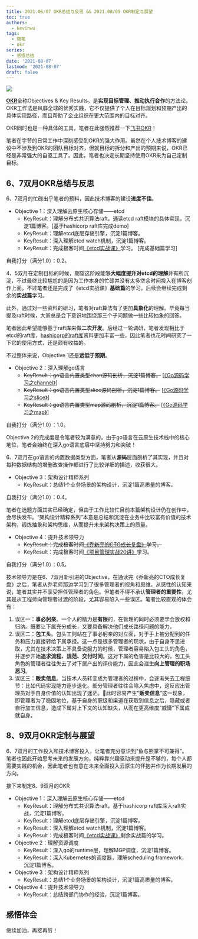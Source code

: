 ```yaml
---
title: 2021.06/07 OKR总结与反思 && 2021.08/09 OKR制定与展望
toc: true
authors:
  - kevinwu
tags:
  - 随笔
  - okr
series:
  - 感悟总结
date: '2021-08-07'
lastmod: '2021-08-07'
draft: false
---
```


![](https://kevinwu0904-blog-images.oss-cn-shanghai.aliyuncs.com/blogs-mind-common/okr-logo.png)

[**OKR**](https://en.wikipedia.org/wiki/OKR)全称Objectives & Key Results，是**实现目标管理、推动执行合作**的方法论。OKR工作法是风靡全球的优秀实践，它不仅提供了个人在目标规划和预期产出的具体实现路径，而且帮助了企业组织在更大范围内的目标对齐。

OKR同时也是一种具体的工具，笔者在此强烈推荐一下[飞书OKR](https://okr.feishu.cn/)！

笔者在字节的日常工作中深刻感受到OKR的强大作用。虽然在个人技术博客的建设中不涉及到OKR的团队目标对齐，但就目标的拆分和产出的预期来说，OKR已经是非常强大的自驱工具了。因此，笔者也决定长期坚持使用OKR来为自己定制目标。

## 6、7双月OKR总结与反思
6、7双月的忙碌出乎笔者的预料，因此技术博客的建设**进度不佳**。

* Objective 1：深入理解云原生核心存储——etcd
  * KeyResult：理解分布式共识算法raft，通读etcd raft模块的具体实现，沉淀1篇博客。[基于hashicorp raft库完成demo]
  * KeyResult：理解etcd底层存储引擎，沉淀1篇博客。
  * KeyResult：深入理解etcd watch机制，沉淀1篇博客。
  * KeyResult：完成极客时间[《etcd实战课》](https://time.geekbang.org/column/intro/100069901)学习。 [完成基础篇学习]

自我打分（满分1.0）：0.2。

4、5双月在定制目标的时候，期望这阶段能够**大幅度提升对etcd的理解**并有所沉淀，不过最终比较尴尬的是因为工作本身的忙碌并没有太多空余时间投入在博客创作上面。不过笔者还是完成了《etcd实战课》**基础篇**的学习，后续会继续完成剩余的**实战篇**学习。

此外，通过对一些资料的研习，笔者对raft算法有了更加**具象化**的理解。毕竟每当提及raft时候，大家总是会下意识地围绕那三个子问题做一些比较抽象的回答。

笔者因此希望能够基于raft库来做**二次开发**。后经过一轮调研，笔者发现相比于etcd的raft库，[hashicorp的raft库](https://github.com/hashicorp/raft/)资料更加丰富一些，因此笔者也花时间研究了一下它的使用方式，还是颇有收益的。

不过整体来说，Objective 1还是**远低于预期**。

* Objective 2：深入理解go语言
  * ~~KeyResult：go语言内置类型chan源码剖析，沉淀1篇博客。~~ [[《Go源码学习之channel》](../golang-channel)]
  * ~~KeyResult：go语言内置类型slice源码剖析，沉淀1篇博客。~~ [[《Go源码学习之slice》](../golang-slice)]
  * ~~KeyResult：go语言内置类型map源码剖析，沉淀1篇博客。~~ [[《Go源码学习之map》](../golang-map)]

自我打分（满分1.0）：1.0。

Objective 2的完成度是令笔者较为满意的。由于go语言在云原生技术栈中的核心地位，笔者会始终在深入go语言底层中坚持努力和突破！

6、7双月在go语言的内置数据类型方面，笔者从**源码**层面剖析了其实现，并且对每种数据结构的增删改查操作都进行了比较详细的描述，收获很大。

* Objective 3：架构设计精粹系列
  * KeyResult：总结1个业务场景的架构设计，沉淀1篇高质量的博客。

自我打分（满分1.0）：0.4。

笔者在选题方面其实已经确定，但由于工作比较忙目前本篇架构设计仍在创作中，会尽快发布。“架构设计精粹系列”本意是总结和沉淀在业务中比较富有价值的技术架构，锻炼抽象和架构思维，从而提升未来架构决策上的质量。

* Objective 4：提升技术领导力
  * ~~KeyResult：完成极客时间[《乔新亮的CTO成长复盘》](https://time.geekbang.org/column/intro/360)学习。~~
  * KeyResult：完成极客时间[《项目管理实战20讲》](https://time.geekbang.org/column/intro/100038501)学习。
  
自我打分（满分1.0）：0.5。

技术领导力是在6、7双月新引进的Objective，在通读完《乔新亮的CTO成长复盘》之后，笔者从乔老师那边学习到了很多管理者的视角和思维。从感性的认知来说，笔者其实并不享受担任管理者的角色。但笔者不得不承认**管理者的重要性**，尤其是从工程师向管理者过渡的阶段，尤其容易陷入一些误区。笔者比较直观的体会有：

1. 误区一：**事必躬亲**。一个人的精力是**有限**的，在管理的同时必须要学会放权和归纳。既要让下属充分成长，又要具备解决他们成长路径问题的能力。
2. 误区二：**包工头**。包头工则站在了事必躬亲的对立面，对于手上被分配到的任务和压力直接转给下属承担。这一点是很多管理者的现状，由于自身不思进取，尤其在技术决策上不具备说服力的时候，管理者容易陷入包工头的角色，并逐步开始**追求流程、规范、交付时间**。这对下属的危害是比较大的，包工头角色的管理者往往失去了对下属产出的评价能力，因此会滋生**向上管理的职场恶习**。
3. 误区三：**贩卖信息**。当技术人员转变成为管理者的过程中，会逐渐失去工程细节：比如代码实现能力逐步退化。部分管理者往往会陷入焦虑中，这反应出管理员对于自身价值的认知出现了迷茫。此时容易产生“**贩卖信息**”这一现象，即管理者为了稳固地位，基于自身的职级和渠道在获取到信息之后，隐藏或者自行加工信息，造成下属对上下文的认知缺失，从而在更高维度“威慑”下属成就自身。

## 8、9双月OKR定制与展望
6、7双月的工作投入和技术博客投入，让笔者充分意识到“鱼与熊掌不可兼得”。笔者也因此开始思考未来的发展方向，纯粹靠兴趣驱动来提升是不够的，每个人都需要实践的机会，因此笔者也有意在未来全面投入云原生的怀抱并作为长期发展的方向。

接下来制定8、9双月的OKR

* Objective 1：深入理解云原生核心存储——etcd
  * KeyResult：理解分布式共识算法raft，基于hashicorp raft库深入raft实战，沉淀1篇博客。
  * KeyResult：理解etcd底层存储引擎，沉淀1篇博客。
  * KeyResult：深入理解etcd watch机制，沉淀1篇博客。
  * KeyResult：完成极客时间[《etcd实战课》](https://time.geekbang.org/column/intro/100069901)剩余实战篇的学习。
* Objective 2：理解资源调度
  * KeyResult：深入go的runtime层，理解MGP调度，沉淀1篇博客。
  * KeyResult：深入Kubernetes的调度器，理解scheduling framework，沉淀1篇博客。
* Objective 3：架构设计精粹系列
  * KeyResult：总结1个业务场景的架构设计，沉淀1篇高质量的博客。
* Objective 4：提升技术领导力
  * KeyResult：总结跨部门协作的经验，沉淀1篇博客。

## 感悟体会
继续加油，再接再厉！